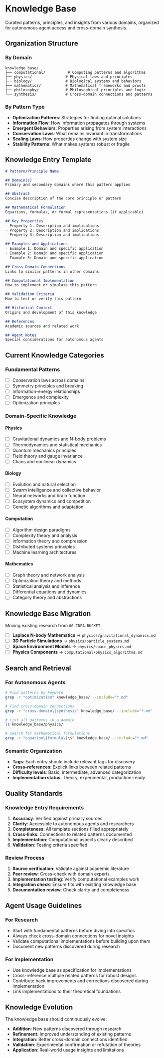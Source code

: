 # Knowledge Base

Curated patterns, principles, and insights from various domains, organized for autonomous agent access and cross-domain synthesis.

## Organization Structure

### By Domain
```
knowledge_base/
├── computational/          # Computing patterns and algorithms
├── physics/               # Physical laws and principles
├── biology/               # Biological systems and behaviors
├── mathematics/           # Mathematical frameworks and proofs
├── philosophy/            # Philosophical principles and logic
└── synthesis/             # Cross-domain connections and patterns
```

### By Pattern Type
- **Optimization Patterns**: Strategies for finding optimal solutions
- **Information Flow**: How information propagates through systems
- **Emergent Behaviors**: Properties arising from system interactions
- **Conservation Laws**: What remains invariant in transformations
- **Scaling Laws**: How properties change with system size
- **Stability Patterns**: What makes systems robust or fragile

## Knowledge Entry Template

```markdown
# Pattern/Principle Name

## Domain(s)
Primary and secondary domains where this pattern applies

## Abstract
Concise description of the core principle or pattern

## Mathematical Formulation
Equations, formulas, or formal representations (if applicable)

## Key Properties
- Property 1: Description and implications
- Property 2: Description and implications
- Property 3: Description and implications

## Examples and Applications
- Example 1: Domain and specific application
- Example 2: Domain and specific application
- Example 3: Domain and specific application

## Cross-Domain Connections
Links to similar patterns in other domains

## Computational Implementation
How to implement or simulate this pattern

## Validation Criteria
How to test or verify this pattern

## Historical Context
Origins and development of this knowledge

## References
Academic sources and related work

## Agent Notes
Special considerations for autonomous agents
```

## Current Knowledge Categories

### Fundamental Patterns
- [ ] Conservation laws across domains
- [ ] Symmetry principles and breaking
- [ ] Information-energy relationships
- [ ] Emergence and complexity
- [ ] Optimization principles

### Domain-Specific Knowledge

#### Physics
- [ ] Gravitational dynamics and N-body problems
- [ ] Thermodynamics and statistical mechanics
- [ ] Quantum mechanics principles
- [ ] Field theory and gauge invariance
- [ ] Chaos and nonlinear dynamics

#### Biology
- [ ] Evolution and natural selection
- [ ] Swarm intelligence and collective behavior
- [ ] Neural networks and brain function
- [ ] Ecosystem dynamics and competition
- [ ] Genetic algorithms and adaptation

#### Computation
- [ ] Algorithm design paradigms
- [ ] Complexity theory and analysis
- [ ] Information theory and compression
- [ ] Distributed systems principles
- [ ] Machine learning architectures

#### Mathematics
- [ ] Graph theory and network analysis
- [ ] Optimization theory and methods
- [ ] Statistical analysis and inference
- [ ] Differential equations and dynamics
- [ ] Category theory and abstractions

## Knowledge Base Migration

Moving existing research from `00-IDEA-BUCKET`:
- [ ] **Laplace N-body Mathematics** → `physics/gravitational_dynamics.md`
- [ ] **3D Particle Simulations** → `physics/particle_systems.md`
- [ ] **Space Environment Models** → `physics/space_physics.md`
- [ ] **Physics Components** → `computational/physics_algorithms.md`

## Search and Retrieval

### For Autonomous Agents
```bash
# Find patterns by keyword
grep -r "optimization" knowledge_base/ --include="*.md"

# Find cross-domain connections
grep -r "cross-domain\|synthesis" knowledge_base/ --include="*.md"

# List all patterns in a domain
ls knowledge_base/physics/

# Search for mathematical formulations
grep -r "equation\|formula\|\$" knowledge_base/ --include="*.md"
```

### Semantic Organization
- **Tags**: Each entry should include relevant tags for discovery
- **Cross-references**: Explicit links between related patterns
- **Difficulty levels**: Basic, intermediate, advanced categorization
- **Implementation status**: Theory, experimental, production-ready

## Quality Standards

### Knowledge Entry Requirements
1. **Accuracy**: Verified against primary sources
2. **Clarity**: Accessible to autonomous agents and researchers
3. **Completeness**: All template sections filled appropriately
4. **Cross-links**: Connections to related patterns documented
5. **Implementation**: Computational aspects clearly described
6. **Validation**: Testing criteria specified

### Review Process
1. **Source verification**: Validate against academic literature
2. **Peer review**: Cross-check with domain experts
3. **Implementation testing**: Verify computational examples work
4. **Integration check**: Ensure fits with existing knowledge base
5. **Documentation review**: Check clarity and completeness

## Agent Usage Guidelines

### For Research
- Start with fundamental patterns before diving into specifics
- Always check cross-domain connections for novel insights
- Validate computational implementations before building upon them
- Document new patterns discovered during research

### For Implementation
- Use knowledge base as specification for implementations
- Cross-reference multiple related patterns for robust designs
- Contribute back improvements and corrections discovered during implementation
- Link implementations to their theoretical foundations

## Knowledge Evolution

The knowledge base should continuously evolve:
- **Addition**: New patterns discovered through research
- **Refinement**: Improved understanding of existing patterns
- **Integration**: Better cross-domain connections identified
- **Validation**: Experimental confirmation or refutation of theories
- **Application**: Real-world usage insights and limitations 